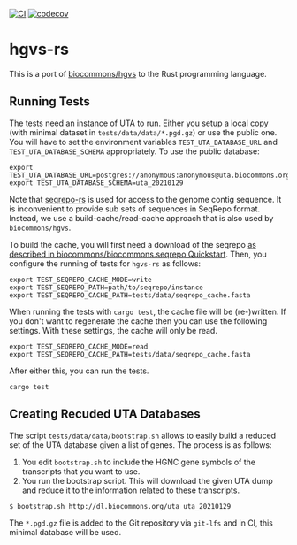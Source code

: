 [![CI](https://github.com/bihealth/hgvs-rs/actions/workflows/rust.yml/badge.svg)](https://github.com/bihealth/hgvs-rs/actions/workflows/rust.yml)
[![codecov](https://codecov.io/gh/bihealth/hgvs-rs/branch/main/graph/badge.svg?token=aZchhLWdzt)](https://codecov.io/gh/bihealth/hgvs-rs)

# hgvs-rs

This is a port of [biocommons/hgvs](https://github.com/biocommons/hgvs) to the Rust programming language.

## Running Tests

The tests need an instance of UTA to run.
Either you setup a local copy (with minimal dataset in `tests/data/data/*.pgd.gz`) or use the public one.
You will have to set the environment variables `TEST_UTA_DATABASE_URL` and `TEST_UTA_DATABASE_SCHEMA` appropriately.
To use the public database:

```
export TEST_UTA_DATABASE_URL=postgres://anonymous:anonymous@uta.biocommons.org:/uta
export TEST_UTA_DATABASE_SCHEMA=uta_20210129
```

Note that [seqrepo-rs](https://github.com/bihealth/seqrepo-rs) is used for access to the genome contig sequence.
It is inconvenient to provide sub sets of sequences in SeqRepo format.
Instead, we use a build-cache/read-cache approach that is also used by `biocommons/hgvs`.

To build the cache, you will first need a download of the seqrepo [as described in biocommons/biocommons.seqrepo Quickstart](https://github.com/biocommons/biocommons.seqrepo#quick-start).
Then, you configure the running of tests for `hgvs-rs` as follows:

```
export TEST_SEQREPO_CACHE_MODE=write
export TEST_SEQREPO_PATH=path/to/seqrepo/instance
export TEST_SEQREPO_CACHE_PATH=tests/data/seqrepo_cache.fasta
```

When running the tests with `cargo test`, the cache file will be (re-)written.
If you don't want to regenerate the cache then you can use the following settings.
With these settings, the cache will only be read.

```
export TEST_SEQREPO_CACHE_MODE=read
export TEST_SEQREPO_CACHE_PATH=tests/data/seqrepo_cache.fasta
```

After either this, you can run the tests.

```
cargo test
```

## Creating Recuded UTA Databases

The script `tests/data/data/bootstrap.sh` allows to easily build a reduced set of the UTA database given a list of genes.
The process is as follows:

1. You edit `bootstrap.sh` to include the HGNC gene symbols of the transcripts that you want to use.
2. You run the bootstrap script.
   This will download the given UTA dump and reduce it to the information related to these transcripts.

```
$ bootstrap.sh http://dl.biocommons.org/uta uta_20210129
```

The `*.pgd.gz` file is added to the Git repository via `git-lfs` and in CI, this minimal database will be used.
